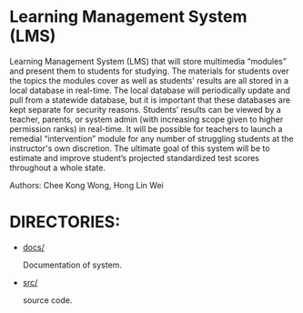 # Learning Management System (LMS)
Learning Management System (LMS) that will store multimedia “modules” and present them to students for studying. The materials for students over the topics the modules cover as well as students' results are all stored in a local database in real-time. The local database will periodically update and pull from a statewide database, but it is important that these databases are kept separate for security reasons. Students’ results can be viewed by a teacher, parents, or system admin (with increasing scope given to higher permission ranks) in real-time. It will be possible for teachers to launch a remedial “intervention” module for any number of struggling students at the instructor's own discretion. The ultimate goal of this system will be to estimate and improve student’s projected standardized test scores throughout a whole state. <br />

Authors: Chee Kong Wong, Hong Lin Wei <br />

# DIRECTORIES:
  * [docs/](../docs/)

    Documentation of system.
    <br />  

  * [src/](../src/)

     source code.
     <br />  
